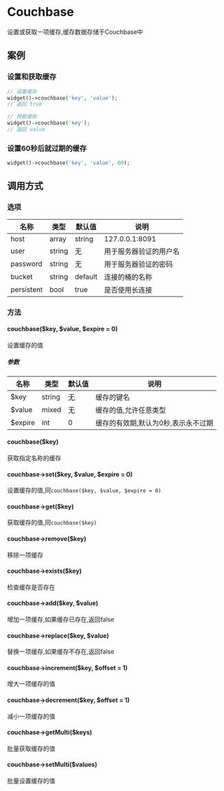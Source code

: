 Couchbase
=========

设置或获取一项缓存,缓存数据存储于Couchbase中

案例
----

### 设置和获取缓存
```php
// 设置缓存
widget()->couchbase('key', 'value');
// 返回 true

// 获取缓存
widget()->couchbase('key');
// 返回 value
```

### 设置60秒后就过期的缓存
```php
widget()->couchbase('key', 'value', 60);
```

调用方式
-------

### 选项

| 名称       | 类型         | 默认值         | 说明                                                    |
|------------|--------------|----------------|---------------------------------------------------------|
| host       | array|string | 127.0.0.1:8091 | Couchbase所在的服务器名称,端口为可选,默认端口是`8091`   |
| user       | string       | 无             | 用于服务器验证的用户名                                  |
| password   | string       | 无             | 用于服务器验证的密码                                    |
| bucket     | string       | default        | 连接的桶的名称                                          |
| persistent | bool         | true           | 是否使用长连接                                          |

### 方法

#### couchbase($key, $value, $expire = 0)
设置缓存的值

##### 参数

| 名称      | 类型      | 默认值    | 说明                                  |
|-----------|-----------|-----------|---------------------------------------|
| $key      | string    | 无        | 缓存的键名                            |
| $value    | mixed     | 无        | 缓存的值,允许任意类型                 |
| $expire   | int       | 0         | 缓存的有效期,默认为0秒,表示永不过期   |

#### couchbase($key)
获取指定名称的缓存

#### couchbase->set($key, $value, $expire = 0)
设置缓存的值,同`couchbase($key, $value, $expire = 0)`

#### couchbase->get($key)
获取缓存的值,同`couchbase($key)`

#### couchbase->remove($key)
移除一项缓存

#### couchbase->exists($key)
检查缓存是否存在

#### couchbase->add($key, $value)
增加一项缓存,如果缓存已存在,返回false

#### couchbase->replace($key, $value)
替换一项缓存,如果缓存不存在,返回false

#### couchbase->increment($key, $offset = 1)
增大一项缓存的值

#### couchbase->decrement($key, $offset = 1)
减小一项缓存的值

#### couchbase->getMulti($keys)
批量获取缓存的值

#### couchbase->setMulti($values)
批量设置缓存的值

